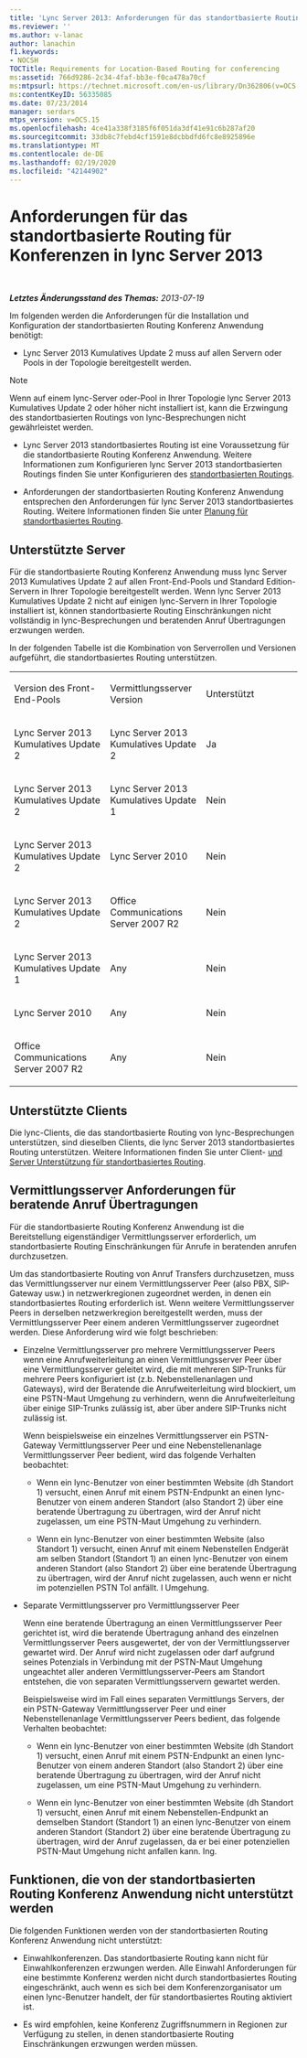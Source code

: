 ```yaml
---
title: 'Lync Server 2013: Anforderungen für das standortbasierte Routing für Konferenzen'
ms.reviewer: ''
ms.author: v-lanac
author: lanachin
f1.keywords:
- NOCSH
TOCTitle: Requirements for Location-Based Routing for conferencing
ms:assetid: 766d9286-2c34-4faf-bb3e-f0ca478a70cf
ms:mtpsurl: https://technet.microsoft.com/en-us/library/Dn362806(v=OCS.15)
ms:contentKeyID: 56335085
ms.date: 07/23/2014
manager: serdars
mtps_version: v=OCS.15
ms.openlocfilehash: 4ce41a338f3185f6f051da3df41e91c6b287af20
ms.sourcegitcommit: 33db8c7febd4cf1591e8dcbbdfd6fc8e8925896e
ms.translationtype: MT
ms.contentlocale: de-DE
ms.lasthandoff: 02/19/2020
ms.locfileid: "42144902"
---
```

<div data-xmlns="http://www.w3.org/1999/xhtml">

<div class="topic" data-xmlns="http://www.w3.org/1999/xhtml" data-msxsl="urn:schemas-microsoft-com:xslt" data-cs="http://msdn.microsoft.com/">

<div data-asp="https://msdn2.microsoft.com/asp">

# <a name="requirements-for-location-based-routing-for-conferencing-in-lync-server-2013"></a>Anforderungen für das standortbasierte Routing für Konferenzen in lync Server 2013

</div>

<div id="mainSection">

<div id="mainBody">

<span> </span>

_**Letztes Änderungsstand des Themas:** 2013-07-19_

Im folgenden werden die Anforderungen für die Installation und Konfiguration der standortbasierten Routing Konferenz Anwendung benötigt:

  - Lync Server 2013 Kumulatives Update 2 muss auf allen Servern oder Pools in der Topologie bereitgestellt werden.

<div>


> [!NOTE]  
> Wenn auf einem lync-Server oder-Pool in Ihrer Topologie lync Server 2013 Kumulatives Update 2 oder höher nicht installiert ist, kann die Erzwingung des standortbasierten Routings von lync-Besprechungen nicht gewährleistet werden.



</div>

  - Lync Server 2013 standortbasiertes Routing ist eine Voraussetzung für die standortbasierte Routing Konferenz Anwendung. Weitere Informationen zum Konfigurieren lync Server 2013 standortbasierten Routings finden Sie unter Konfigurieren des [standortbasierten Routings](lync-server-2013-configuring-location-based-routing.md).

  - Anforderungen der standortbasierten Routing Konferenz Anwendung entsprechen den Anforderungen für lync Server 2013 standortbasiertes Routing. Weitere Informationen finden Sie unter [Planung für standortbasiertes Routing](lync-server-2013-planning-for-location-based-routing.md).

<div>

## <a name="supported-servers"></a>Unterstützte Server

Für die standortbasierte Routing Konferenz Anwendung muss lync Server 2013 Kumulatives Update 2 auf allen Front-End-Pools und Standard Edition-Servern in Ihrer Topologie bereitgestellt werden. Wenn lync Server 2013 Kumulatives Update 2 nicht auf einigen lync-Servern in Ihrer Topologie installiert ist, können standortbasierte Routing Einschränkungen nicht vollständig in lync-Besprechungen und beratenden Anruf Übertragungen erzwungen werden.

In der folgenden Tabelle ist die Kombination von Serverrollen und Versionen aufgeführt, die standortbasiertes Routing unterstützen.


<table>
<colgroup>
<col style="width: 33%" />
<col style="width: 33%" />
<col style="width: 33%" />
</colgroup>
<tbody>
<tr class="odd">
<td><p>Version des Front-End-Pools</p></td>
<td><p>Vermittlungsserver Version</p></td>
<td><p>Unterstützt</p></td>
</tr>
<tr class="even">
<td><p>Lync Server 2013 Kumulatives Update 2</p></td>
<td><p>Lync Server 2013 Kumulatives Update 2</p></td>
<td><p>Ja</p></td>
</tr>
<tr class="odd">
<td><p>Lync Server 2013 Kumulatives Update 2</p></td>
<td><p>Lync Server 2013 Kumulatives Update 1</p></td>
<td><p>Nein</p></td>
</tr>
<tr class="even">
<td><p>Lync Server 2013 Kumulatives Update 2</p></td>
<td><p>Lync Server 2010</p></td>
<td><p>Nein</p></td>
</tr>
<tr class="odd">
<td><p>Lync Server 2013 Kumulatives Update 2</p></td>
<td><p>Office Communications Server 2007 R2</p></td>
<td><p>Nein</p></td>
</tr>
<tr class="even">
<td><p>Lync Server 2013 Kumulatives Update 1</p></td>
<td><p>Any</p></td>
<td><p>Nein</p></td>
</tr>
<tr class="odd">
<td><p>Lync Server 2010</p></td>
<td><p>Any</p></td>
<td><p>Nein</p></td>
</tr>
<tr class="even">
<td><p>Office Communications Server 2007 R2</p></td>
<td><p>Any</p></td>
<td><p>Nein</p></td>
</tr>
</tbody>
</table>


</div>

<div>

## <a name="supported-clients"></a>Unterstützte Clients

Die lync-Clients, die das standortbasierte Routing von lync-Besprechungen unterstützen, sind dieselben Clients, die lync Server 2013 standortbasiertes Routing unterstützen. Weitere Informationen finden Sie unter Client- [und Server Unterstützung für standortbasiertes Routing](lync-server-2013-client-and-server-support-for-location-based-routing.md).

</div>

<div>

## <a name="mediation-server-requirements-for-consultative-call-transfers"></a>Vermittlungsserver Anforderungen für beratende Anruf Übertragungen

Für die standortbasierte Routing Konferenz Anwendung ist die Bereitstellung eigenständiger Vermittlungsserver erforderlich, um standortbasierte Routing Einschränkungen für Anrufe in beratenden anrufen durchzusetzen.

Um das standortbasierte Routing von Anruf Transfers durchzusetzen, muss das Vermittlungsserver nur einem Vermittlungsserver Peer (also PBX, SIP-Gateway usw.) in netzwerkregionen zugeordnet werden, in denen ein standortbasiertes Routing erforderlich ist. Wenn weitere Vermittlungsserver Peers in derselben netzwerkregion bereitgestellt werden, muss der Vermittlungsserver Peer einem anderen Vermittlungsserver zugeordnet werden. Diese Anforderung wird wie folgt beschrieben:

  - Einzelne Vermittlungsserver pro mehrere Vermittlungsserver Peers wenn eine Anrufweiterleitung an einen Vermittlungsserver Peer über eine Vermittlungsserver geleitet wird, die mit mehreren SIP-Trunks für mehrere Peers konfiguriert ist (z.b. Nebenstellenanlagen und Gateways), wird der Beratende die Anrufweiterleitung wird blockiert, um eine PSTN-Maut Umgehung zu verhindern, wenn die Anrufweiterleitung über einige SIP-Trunks zulässig ist, aber über andere SIP-Trunks nicht zulässig ist.
    
    Wenn beispielsweise ein einzelnes Vermittlungsserver ein PSTN-Gateway Vermittlungsserver Peer und eine Nebenstellenanlage Vermittlungsserver Peer bedient, wird das folgende Verhalten beobachtet:
    
      - Wenn ein lync-Benutzer von einer bestimmten Website (dh Standort 1) versucht, einen Anruf mit einem PSTN-Endpunkt an einen lync-Benutzer von einem anderen Standort (also Standort 2) über eine beratende Übertragung zu übertragen, wird der Anruf nicht zugelassen, um eine PSTN-Maut Umgehung zu verhindern.
    
      - Wenn ein lync-Benutzer von einer bestimmten Website (also Standort 1) versucht, einen Anruf mit einem Nebenstellen Endgerät am selben Standort (Standort 1) an einen lync-Benutzer von einem anderen Standort (also Standort 2) über eine beratende Übertragung zu übertragen, wird der Anruf nicht zugelassen, auch wenn er nicht im potenziellen PSTN Tol anfällt. l Umgehung.

  - Separate Vermittlungsserver pro Vermittlungsserver Peer
    
    Wenn eine beratende Übertragung an einen Vermittlungsserver Peer gerichtet ist, wird die beratende Übertragung anhand des einzelnen Vermittlungsserver Peers ausgewertet, der von der Vermittlungsserver gewartet wird. Der Anruf wird nicht zugelassen oder darf aufgrund seines Potenzials in Verbindung mit der PSTN-Maut Umgehung ungeachtet aller anderen Vermittlungsserver-Peers am Standort entstehen, die von separaten Vermittlungsservern gewartet werden.
    
    Beispielsweise wird im Fall eines separaten Vermittlungs Servers, der ein PSTN-Gateway Vermittlungsserver Peer und einer Nebenstellenanlage Vermittlungsserver Peers bedient, das folgende Verhalten beobachtet:
    
      - Wenn ein lync-Benutzer von einer bestimmten Website (dh Standort 1) versucht, einen Anruf mit einem PSTN-Endpunkt an einen lync-Benutzer von einem anderen Standort (also Standort 2) über eine beratende Übertragung zu übertragen, wird der Anruf nicht zugelassen, um eine PSTN-Maut Umgehung zu verhindern.
    
      - Wenn ein lync-Benutzer von einer bestimmten Website (dh Standort 1) versucht, einen Anruf mit einem Nebenstellen-Endpunkt an demselben Standort (Standort 1) an einen lync-Benutzer von einem anderen Standort (Standort 2) über eine beratende Übertragung zu übertragen, wird der Anruf zugelassen, da er bei einer potenziellen PSTN-Maut Umgehung nicht anfallen kann. Ing.

</div>

<div>

## <a name="capabilities-not-supported-by-the-location-based-routing-conferencing-application"></a>Funktionen, die von der standortbasierten Routing Konferenz Anwendung nicht unterstützt werden

Die folgenden Funktionen werden von der standortbasierten Routing Konferenz Anwendung nicht unterstützt:

  - Einwahlkonferenzen. Das standortbasierte Routing kann nicht für Einwahlkonferenzen erzwungen werden. Alle Einwahl Anforderungen für eine bestimmte Konferenz werden nicht durch standortbasiertes Routing eingeschränkt, auch wenn es sich bei dem Konferenzorganisator um einen lync-Benutzer handelt, der für standortbasiertes Routing aktiviert ist.

  - Es wird empfohlen, keine Konferenz Zugriffsnummern in Regionen zur Verfügung zu stellen, in denen standortbasierte Routing Einschränkungen erzwungen werden müssen.

</div>

</div>

<span> </span>

</div>

</div>

</div>


